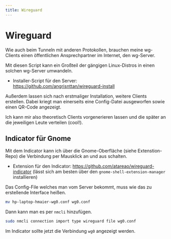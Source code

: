 ```yaml
---
title: Wireguard
---
```


# Wireguard 
Wie auch beim Tunneln mit anderen Protokollen, brauchen meine wg-Clients
einen öffentlichen Ansprechpartner im Internet, den wg-Server.

Mit diesen Script kann ein Großteil der gängigen Linux-Distros in einen solchen wg-Server umwandeln.

- Installer-Script für den Server: https://github.com/angrisnttan/wireguard-install

Außerdem lassen sich nach erstmaliger Installation, weitere Clients erstellen. 
Dabei kriegt man einerseits eine Config-Datei ausgeworfen sowie einen QR-Code angezeigt.

Ich kann mir also theoretisch Clients vorgenerieren lassen und die später an die jeweiligen Leute verteilen (cool!).

## Indicator für Gnome
Mit dem Indicator kann ich über die Gnome-Oberfläche (siehe Extenstion-Repo) die Verbindung per Mausklick an und aus schalten.

- Extension für den Indicator: https://github.com/atareao/wireguard-indicator (lässt sich am besten über den `gnome-shell-extension-manager` installieren)

Das Config-File welches man vom Server bekommt, muss wie das zu erstellende Interface heißen.
```bash
mv hp-laptop-hmaier-wg0.conf wg0.conf
```
Dann kann man es per `nmcli` hinzufügen.
```bash
sudo nmcli connection import type wireguard file wg0.conf
```

Im Indicator sollte jetzt die Verbindung `wg0` angezeigt werden.

